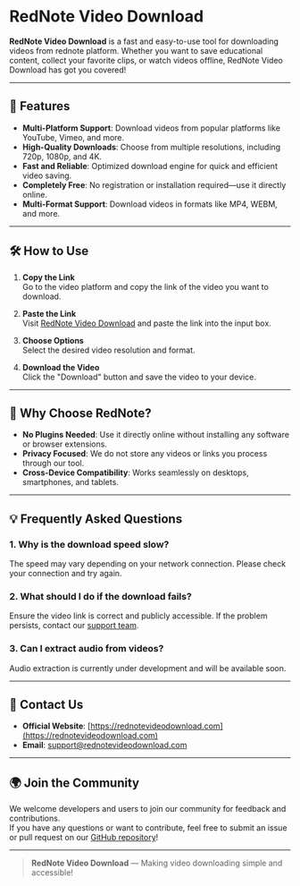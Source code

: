 # RedNote Video Download

**RedNote Video Download** is a fast and easy-to-use tool for downloading videos from rednote platform. Whether you want to save educational content, collect your favorite clips, or watch videos offline, RedNote Video Download has got you covered!

---

## 🚀 Features

- **Multi-Platform Support**: Download videos from popular platforms like YouTube, Vimeo, and more.
- **High-Quality Downloads**: Choose from multiple resolutions, including 720p, 1080p, and 4K.
- **Fast and Reliable**: Optimized download engine for quick and efficient video saving.
- **Completely Free**: No registration or installation required—use it directly online.
- **Multi-Format Support**: Download videos in formats like MP4, WEBM, and more.

---

## 🛠️ How to Use

1. **Copy the Link**  
   Go to the video platform and copy the link of the video you want to download.

2. **Paste the Link**  
   Visit [RedNote Video Download](https://rednotevideodownload.com) and paste the link into the input box.

3. **Choose Options**  
   Select the desired video resolution and format.

4. **Download the Video**  
   Click the "Download" button and save the video to your device.

---

## 🌟 Why Choose RedNote?

- **No Plugins Needed**: Use it directly online without installing any software or browser extensions.
- **Privacy Focused**: We do not store any videos or links you process through our tool.
- **Cross-Device Compatibility**: Works seamlessly on desktops, smartphones, and tablets.

---

## 💡 Frequently Asked Questions

### 1. Why is the download speed slow?  
The speed may vary depending on your network connection. Please check your connection and try again.

### 2. What should I do if the download fails?  
Ensure the video link is correct and publicly accessible. If the problem persists, contact our [support team](mailto:support@rednotevideodownload.com).

### 3. Can I extract audio from videos?  
Audio extraction is currently under development and will be available soon.

---

## 📢 Contact Us

- **Official Website**: [https://rednotevideodownload.com](https://rednotevideodownload.com)  
- **Email**: [support@rednotevideodownload.com](mailto:support@rednotevideodownload.com)  

---

## 🌍 Join the Community

We welcome developers and users to join our community for feedback and contributions.  
If you have any questions or want to contribute, feel free to submit an issue or pull request on our [GitHub repository](https://github.com)!

---

> **RedNote Video Download** — Making video downloading simple and accessible!
